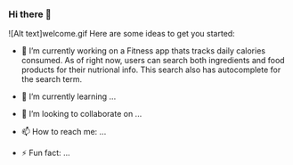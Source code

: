 ### Hi there 👋

![Alt text]welcome.gif
Here are some ideas to get you started:

- 🔭 I’m currently working on a Fitness app thats tracks daily calories consumed. As of right now, users can search both ingredients and
food products for their nutrional info. This search also has autocomplete for the search term.


- 🌱 I’m currently learning ...


- 👯 I’m looking to collaborate on ...



- 📫 How to reach me: ...
- ⚡ Fun fact: ...

